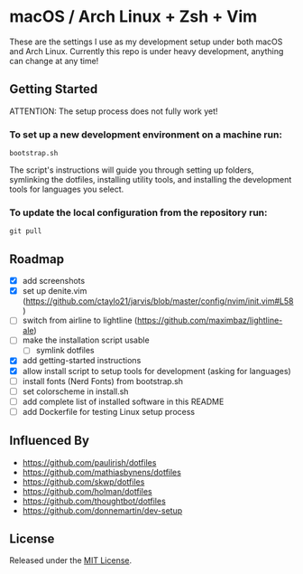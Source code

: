 # macOS / Arch Linux + Zsh + Vim

These are the settings I use as my development setup under both macOS and Arch Linux.
Currently this repo is under heavy development, anything can change at any time!

[](screenshot1.png) [](screenshot2.png)

## Getting Started

ATTENTION: The setup process does not fully work yet!

### To set up a new development environment on a machine run:

```shell
bootstrap.sh
```

The script's instructions will guide you through setting up folders, symlinking the dotfiles,
installing utility tools, and installing the development tools for languages you select.

### To update the local configuration from the repository run:

```shell
git pull
```

## Roadmap

- [x] add screenshots
- [x] set up denite.vim (https://github.com/ctaylo21/jarvis/blob/master/config/nvim/init.vim#L58)
- [ ] switch from airline to lightline (https://github.com/maximbaz/lightline-ale)
- [ ] make the installation script usable
	- [ ] symlink dotfiles
- [x] add getting-started instructions
- [x] allow install script to setup tools for development (asking for languages)
- [ ] install fonts (Nerd Fonts) from bootstrap.sh
- [ ] set colorscheme in install.sh
- [ ] add complete list of installed software in this README
- [ ] add Dockerfile for testing Linux setup process

## Influenced By

- https://github.com/paulirish/dotfiles
- https://github.com/mathiasbynens/dotfiles
- https://github.com/skwp/dotfiles
- https://github.com/holman/dotfiles
- https://github.com/thoughtbot/dotfiles
- https://github.com/donnemartin/dev-setup

## License

Released under the [MIT License](LICENSE).
